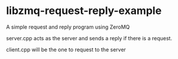 # libzmq-request-reply-example
A simple request and reply program using ZeroMQ

server.cpp acts as the server and sends a reply if there is a request.

client.cpp will be the one to request to the server
